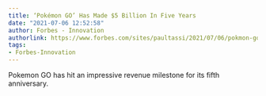 ```yaml
---
title: ‘Pokémon GO’ Has Made $5 Billion In Five Years
date: "2021-07-06 12:52:58"
author: Forbes - Innovation
authorlink: https://www.forbes.com/sites/paultassi/2021/07/06/pokmon-go-has-made-5-billion-in-five-years/
tags:
- Forbes-Innovation
---
```

Pokemon GO has hit an impressive revenue milestone for its fifth anniversary.